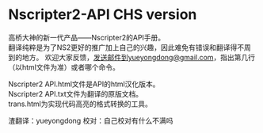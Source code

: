 Nscripter2-API CHS version
==============

高桥大神的新一代产品——Nscripter2的API手册。    
翻译纯粹是为了NS2更好的推广加上自己的兴趣，因此难免有错误和翻译得不周到的地方。    欢迎大家反馈，发送邮件到yueyongdong@gmail.com，指出第几行（以html文件为准）或者哪个命令。

Nscripter2 API.html文件是API的html汉化版本。   
Nscripter2 API.txt文件为翻译的原版文档。   
trans.html为实现代码高亮的格式转换的工具。

渣翻译：yueyongdong 校对：自己校对有什么不满吗
